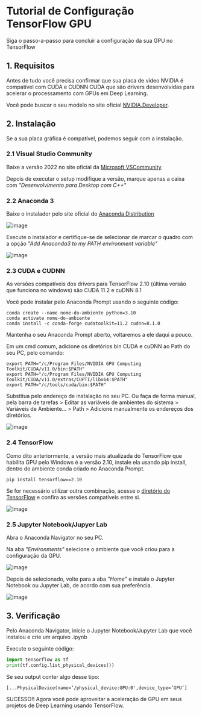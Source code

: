 # Tutorial de Configuração TensorFlow GPU
Siga o passo-a-passo para concluir a configuração da sua GPU no TensorFlow

## 1. Requisitos
Antes de tudo você precisa confirmar que sua placa de vídeo NVIDIA é compatível com CUDA e CUDNN CUDA que são drivers desenvolvidas para acelerar o processamento com GPUs em Deep Learning.

Você pode buscar o seu modelo no site oficial [NVIDIA.Developer](https://developer.nvidia.com/cuda-gpus).

## 2. Instalação
Se a sua placa gráfica é compatível, podemos seguir com a instalação.

### 2.1 Visual Studio Community
Baixe a versão 2022 no site oficial da [Microsoft VSCommunity](https://visualstudio.microsoft.com/pt-br/vs/community/)

Depois de executar o setup modifique a versão, marque apenas a caixa com *"Desenvolvimento para Desktop com C++"*

### 2.2 Anaconda 3
Baixe o instalador pelo site oficial do [Anaconda Distribution](https://www.anaconda.com/download)

![image](https://github.com/prestesvinicius/tensorflow-gpu-unlock/assets/112510714/6ef3b412-50f1-4778-a73c-8a3c2399f614)


Execute o instalador e certifique-se de selecionar de marcar o quadro com a opção *"Add Anaconda3 to my PATH environment variable"*

![image](https://github.com/prestesvinicius/tensorflow-gpu-unlock/assets/112510714/a1ae1d5f-8f4f-4709-a976-0707b42e0f9b)

### 2.3 CUDA e CUDNN
As versões compatíveis dos drivers para TensorFlow 2.10 (última versão que funciona no windows) são CUDA 11.2 e cuDNN 8.1

Você pode instalar pelo Anaconda Prompt usando o seguinte código:
```plaintext
conda create --name nome-do-ambiente python=3.10
conda activate nome-do-ambiente
conda install -c conda-forge cudatoolkit=11.2 cudnn=8.1.0
```

Mantenha o seu Anaconda Prompt aberto, voltaremos a ele daqui a pouco.

Em um cmd comum, adicione os diretórios bin CUDA e cuDNN ao Path do seu PC, pelo comando:
```plaintext
export PATH="/c/Program Files/NVIDIA GPU Computing Toolkit/CUDA/v11.0/bin:$PATH"
export PATH="/c/Program Files/NVIDIA GPU Computing Toolkit/CUDA/v11.0/extras/CUPTI/libx64:$PATH"
export PATH="/c/tools/cuda/bin:$PATH"
```
Substitua pelo endereço de instalação no seu PC.
Ou faça de forma manual, pela barra de tarefas > Editar as variáveis de ambientes do sistema > Variáveis de Ambiente... > Path > Adicione manualmente os endereços dos diretórios.

![image](https://github.com/prestesvinicius/tensorflow-gpu-unlock/assets/112510714/01e24163-0f73-4f58-84e2-8253a9f29cdc)


### 2.4 TensorFlow
Como dito anteriormente, a versão mais atualizada do TensorFlow que habilita GPU pelo Windows é a versão 2.10, instale ela usando pip install, dentro do ambiente conda criado no Anaconda Prompt.
```plaintext
pip install tensorflow==2.10
```
Se for necessário utilizar outra combinação, acesse o [diretório do TensorFlow](https://www.tensorflow.org/install/source_windows?hl=pt-br#gpu) e confira as versões compatíveis entre si.

![image](https://github.com/prestesvinicius/tensorflow-gpu-unlock/assets/112510714/58ea23c1-2551-4090-943c-fde8cbfe0fa3)


### 2.5 Jupyter Notebook/Jupyer Lab
Abra o Anaconda Navigator no seu PC.

Na aba *"Environments"* selecione o ambiente que você criou para a configuração da GPU.

![image](https://github.com/prestesvinicius/tensorflow-gpu-unlock/assets/112510714/5ae622d2-62b0-4e66-9f31-d2f1a57f452a)

Depois de selecionado, volte para a aba *"Home"* e instale o Jupyter Notebook ou Jupyter Lab, de acordo com sua preferência.

![image](https://github.com/prestesvinicius/tensorflow-gpu-unlock/assets/112510714/3ef30324-bc69-4a6a-bfe7-6fcf9db4fefe)



## 3. Verificação
Pelo Anaconda Navigator, inicie o Jupyter Notebook/Jupyter Lab que você instalou e crie um arquivo .ipynb


Execute o seguinte código:
```python
import tensorflow as tf
print(tf.config.list_physical_devices())
```
Se seu output conter algo desse tipo:
```plaintext
[...PhysicalDevice(name=’/physical_device:GPU:0',device_type=’GPU’]
```

SUCESSO!! Agora você pode aproveitar a aceleração de GPU em seus projetos de Deep Learning usando TensorFlow.



